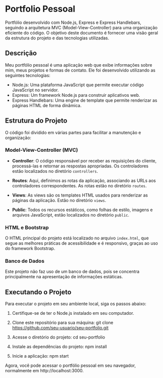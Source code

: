 # Portfolio Pessoal

Portfólio desenvolvido com Node.js, Express e Express Handlebars, seguindo a arquitetura MVC (Model-View-Controller) para uma organização eficiente do código. O objetivo deste documento é fornecer uma visão geral da estrutura do projeto e das tecnologias utilizadas.

## Descrição

Meu portfólio pessoal é uma aplicação web que exibe informações sobre mim, meus projetos e formas de contato. Ele foi desenvolvido utilizando as seguintes tecnologias:

- Node.js: Uma plataforma JavaScript que permite executar código JavaScript no servidor.
- Express: Um framework Node.js para construir aplicativos web.
- Express Handlebars: Uma engine de template que permite renderizar as páginas HTML de forma dinâmica.

## Estrutura do Projeto

O código foi dividido em várias partes para facilitar a manutenção e organização:

### Model-View-Controller (MVC)

- **Controller**: O código responsável por receber as requisições do cliente, processá-las e retornar as respostas apropriadas. Os controladores estão localizados no diretório `controllers`.

- **Routes**: Aqui, definimos as rotas da aplicação, associando as URLs aos controladores correspondentes. As rotas estão no diretório `routes`.

- **Views**: As views são os templates HTML usados para renderizar as páginas da aplicação. Estão no diretório `views`.

- **Public**: Todos os recursos estáticos, como folhas de estilo, imagens e arquivos JavaScript, estão localizados no diretório `public`.

### HTML e Bootstrap

O HTML principal do projeto está localizado no arquivo `index.html`, que segue as melhores práticas de acessibilidade e é responsivo, graças ao uso do framework Bootstrap.

### Banco de Dados

Este projeto não faz uso de um banco de dados, pois se concentra principalmente na apresentação de informações estáticas.

## Executando o Projeto

Para executar o projeto em seu ambiente local, siga os passos abaixo:

1. Certifique-se de ter o Node.js instalado em seu computador.

2. Clone este repositório para sua máquina:
   git clone https://github.com/seu-usuario/seu-portfolio.git
   
3. Acesse o diretório do projeto:
  cd seu-portfolio

5. Instale as dependências do projeto:
  npm install

6. Inicie a aplicação:
  npm start

Agora, você pode acessar o portfólio pessoal em seu navegador, normalmente em http://localhost:3000.
